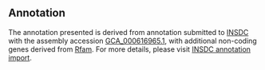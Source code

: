 

Annotation
----------

The annotation presented is derived from annotation submitted to
[INSDC](http://www.insdc.org) with the assembly accession
[GCA\_000616965.1](http://www.ebi.ac.uk/ena/data/view/GCA_000616965.1),
with additional non-coding genes derived from
[Rfam](http://rfam.xfam.org/). For more details, please visit [INSDC
annotation
import](http://ensemblgenomes.org/info/data/insdc_annotation).
